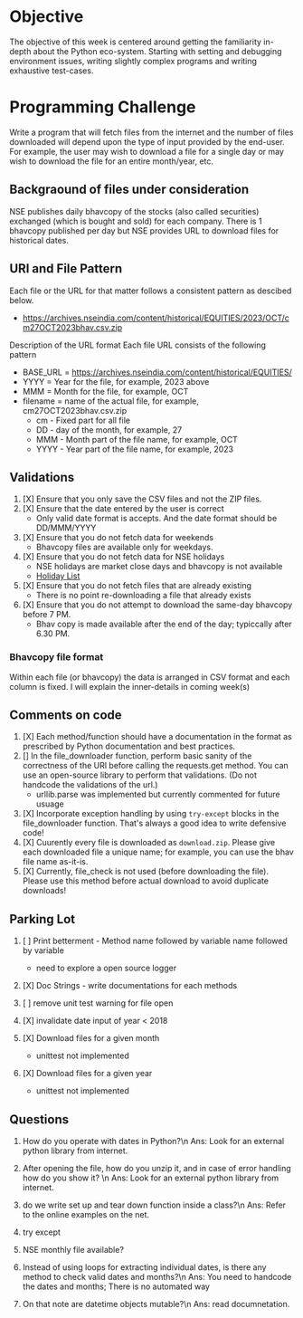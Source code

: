 # Objective
The objective of this week is centered around getting the familiarity in-depth about the Python eco-system. Starting with setting and debugging environment issues, writing slightly complex programs and writing exhaustive test-cases.

# Programming Challenge
Write a program that will fetch files from the internet and the number of files downloaded will depend upon the type of input provided by the end-user.
For example, the user may wish to download a file for a single day or may wish to download the file for an entire month/year, etc. 
## Backgraound of files under consideration
NSE publishes daily bhavcopy of the stocks (also called securities) exchanged (which is bought and sold) for each company. There is 1 bhavcopy published per day but NSE provides URL to download files for historical dates.

## URl and File Pattern
Each file or the URL for that matter follows a consistent pattern as descibed below.
- https://archives.nseindia.com/content/historical/EQUITIES/2023/OCT/cm27OCT2023bhav.csv.zip

Description of the URL format
Each file URL consists of the following pattern
- BASE_URL = https://archives.nseindia.com/content/historical/EQUITIES/
- YYYY = Year for the file, for example, 2023 above
- MMM = Month for the file, for example, OCT
- filename = name of the actual file, for example, cm27OCT2023bhav.csv.zip
    - cm - Fixed part for all file
    - DD - day of the month, for example, 27
    - MMM - Month part of the file name, for example, OCT
    - YYYY - Year part of the file name, for example, 2023

## Validations
1. [X] Ensure that you only save the CSV files and not the ZIP files.
2. [X] Ensure that the date entered by the user is correct
    - Only valid date format is accepts. And the date format should be DD/MMM/YYYY
3. [X] Ensure that you do not fetch data for weekends
    - Bhavcopy files are available only for weekdays.
4. [X] Ensure that you do not fetch data for NSE holidays
    - NSE holidays are market close days and bhavcopy is not available
    - [Holiday List](https://groww.in/p/nse-holidays)
5. [X] Ensure that you do not fetch files that are already existing
    - There is no point re-downloading a file that already exists
6. [X] Ensure that you do not attempt to download the same-day bhavcopy before 7 PM.
    - Bhav copy is made available after the end of the day; typiccally after 6.30 PM.

### Bhavcopy file format
Within each file (or bhavcopy) the data is arranged in CSV format and each column is fixed. I will explain the inner-details in coming week(s)

## Comments on code 
1. [X] Each method/function should have a documentation in the format as prescribed by Python documentation and best practices.
2. [] In the file_downloader function, perform basic sanity of the correctness of the URl before calling the requests.get method. You can use an open-source library to perform that validations. (Do not handcode the validations of the url.)
    - urllib.parse was implemented but currently commented for future usuage
3. [X] Incorporate exception handling by using `try-except` blocks in the file_downloader function. That's always a good idea to write defensive code!
4. [X] Cuurently every file is downloaded as `download.zip`. Please give each downloaded file a unique name; for example, you can use the bhav file name as-it-is.
5. [X] Currently, file_check is not used (before downloading the file). Please use this method before actual download to avoid duplicate downloads! 

## Parking Lot
1. [ ] Print betterment - Method name followed by variable name followed by variable
    - need to explore a open source logger
2. [X] Doc Strings - write documentations for each methods 

3. [ ] remove unit test warning for file open

4. [X] invalidate date input of year < 2018

5. [X] Download files for a given month
    - unittest not implemented

6. [X] Download files for a given year
    - unittest not implemented

## Questions

1. How do you operate with dates in Python?\n
Ans: Look for an external python library from internet.

2. After opening the file, how do you unzip it, and in case of error handling how do you show it?   \n
Ans: Look for an external python library from internet.

3. do we write set up and tear down function inside a class?\n
Ans: Refer to the online examples on the net.

4. try except

5. NSE monthly file available?

6. Instead of using loops for extracting individual dates, is there any method to check valid dates and months?\n
Ans: You need to handcode the dates and months; There is no automated way

7. On that note are datetime objects mutable?\n
Ans: read documnetation.